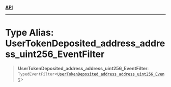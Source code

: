 [**API**](../../../README.md)

***

# Type Alias: UserTokenDeposited\_address\_address\_uint256\_EventFilter

> **UserTokenDeposited\_address\_address\_uint256\_EventFilter**: `TypedEventFilter`\<[`UserTokenDeposited_address_address_uint256_Event`](UserTokenDeposited_address_address_uint256_Event.md)\>
